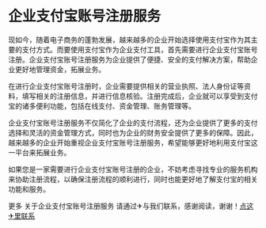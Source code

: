 # 企业支付宝账号注册服务

现如今，随着电子商务的蓬勃发展，越来越多的企业开始选择使用支付宝作为其主要的支付方式。而要使用支付宝作为企业支付工具，首先需要进行企业支付宝账号注册。企业支付宝账号注册服务为企业提供了便捷、安全的支付解决方案，帮助企业更好地管理资金，拓展业务。

在进行企业支付宝账号注册时，企业需要提供相关的营业执照、法人身份证等资料，填写相关的注册信息，并进行信息核验。注册完成后，企业就可以享受到支付宝的诸多便利功能，包括在线支付、资金管理、账务管理等。

企业支付宝账号注册服务不仅简化了企业的支付流程，还为企业提供了更多的支付选择和灵活的资金管理方式，同时也为企业的财务安全提供了更多的保障。因此，越来越多的企业开始重视企业支付宝账号注册服务，希望能够更好地利用支付宝这一平台来拓展业务。

如果您是一家需要进行企业支付宝账号注册的企业，不妨考虑寻找专业的服务机构来协助注册流程，以确保注册流程的顺利进行，同时也能更好地了解支付宝的相关功能和服务。

更多 关于企业支付宝账号注册服务 请通过✈与我们联系，感谢阅读，谢谢！[点这✈里联系](https://abc.k02.cc)